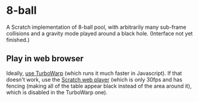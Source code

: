 # 8-ball
A Scratch implementation of 8-ball pool, with arbitrarily many sub-frame collisions and a gravity mode played around a black hole. (Interface not yet finished.)

## Play in web browser

Ideally, [use TurboWarp](https://turbowarp.org/470794770/fullscreen?hqpen&offscreen&fps=60) (which runs it much faster in Javascript). If that doesn't work, use the [Scratch web player](https://scratch.mit.edu/projects/470794770/fullscreen/) (which is only 30fps and has fencing (making all of the table appear black instead of the area around it), which is disabled in the TurboWarp one).
